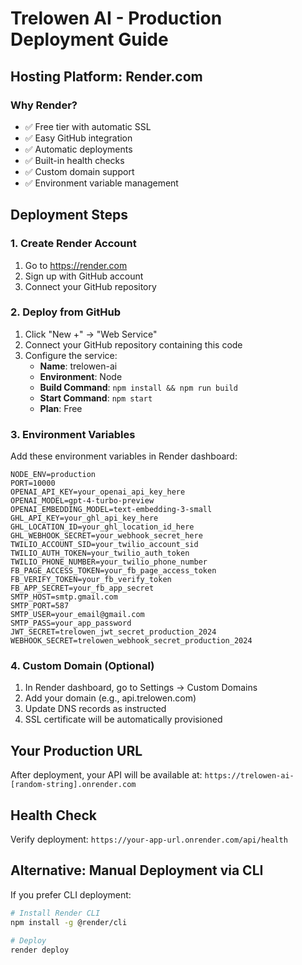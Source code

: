 
# Trelowen AI - Production Deployment Guide

## Hosting Platform: Render.com

### Why Render?
- ✅ Free tier with automatic SSL
- ✅ Easy GitHub integration
- ✅ Automatic deployments
- ✅ Built-in health checks
- ✅ Custom domain support
- ✅ Environment variable management

## Deployment Steps

### 1. Create Render Account
1. Go to https://render.com
2. Sign up with GitHub account
3. Connect your GitHub repository

### 2. Deploy from GitHub
1. Click "New +" → "Web Service"
2. Connect your GitHub repository containing this code
3. Configure the service:
   - **Name**: trelowen-ai
   - **Environment**: Node
   - **Build Command**: `npm install && npm run build`
   - **Start Command**: `npm start`
   - **Plan**: Free

### 3. Environment Variables
Add these environment variables in Render dashboard:

```
NODE_ENV=production
PORT=10000
OPENAI_API_KEY=your_openai_api_key_here
OPENAI_MODEL=gpt-4-turbo-preview
OPENAI_EMBEDDING_MODEL=text-embedding-3-small
GHL_API_KEY=your_ghl_api_key_here
GHL_LOCATION_ID=your_ghl_location_id_here
GHL_WEBHOOK_SECRET=your_webhook_secret_here
TWILIO_ACCOUNT_SID=your_twilio_account_sid
TWILIO_AUTH_TOKEN=your_twilio_auth_token
TWILIO_PHONE_NUMBER=your_twilio_phone_number
FB_PAGE_ACCESS_TOKEN=your_fb_page_access_token
FB_VERIFY_TOKEN=your_fb_verify_token
FB_APP_SECRET=your_fb_app_secret
SMTP_HOST=smtp.gmail.com
SMTP_PORT=587
SMTP_USER=your_email@gmail.com
SMTP_PASS=your_app_password
JWT_SECRET=trelowen_jwt_secret_production_2024
WEBHOOK_SECRET=trelowen_webhook_secret_production_2024
```

### 4. Custom Domain (Optional)
1. In Render dashboard, go to Settings → Custom Domains
2. Add your domain (e.g., api.trelowen.com)
3. Update DNS records as instructed
4. SSL certificate will be automatically provisioned

## Your Production URL
After deployment, your API will be available at:
`https://trelowen-ai-[random-string].onrender.com`

## Health Check
Verify deployment: `https://your-app-url.onrender.com/api/health`

## Alternative: Manual Deployment via CLI

If you prefer CLI deployment:

```bash
# Install Render CLI
npm install -g @render/cli

# Deploy
render deploy
```

